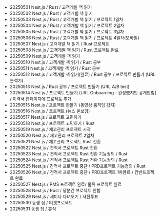 - 20250501 Nest.js / Rust / 고객개발 책 읽기
- 20250502 Nest.js / Rust / 고객개발 책 읽기
- 20250503 Nest.js / Rust / 고객개발 책 읽기 / 프로젝트 1일차
- 20250504 Nest.js / Rust / 고객개발 책 읽기 / 프로젝트 2일차
- 20250505 Nest.js / Rust / 고객개발 책 읽기 / 프로젝트 3일차
- 20250506 Nest.js / Rust / 고객개발 책 읽기 / 프로젝트 4일차(모바일)
- 20250507 Nest.js / 고객개발 책 읽기  / Rust 프로젝트
- 20250508 Nest.js / 고객개발 책 읽기 / Rust 프로젝트 완료
- 20250509 Nest.js / 고객개발 책 읽기 
- 20250510 Nest.js / 고객개발 책 읽기 / Rust 공부
- 20250511 Nest.js / 고객개발 책 읽기 / Rust 공부
- 20250512 Nest.js / 고객개발 책 읽기(완료) / Rust 공부 / 프로젝트 만들기 (URL 분석기)
- 20250513 Nest.js / Rust 공부 / 프로젝트 만들기 (URL A/B test)
- 20250514 Nest.js / 프로젝트 만들기 (URL Onboarding - 완성했지만 공개안함) / 이력서 웹페이지에 프로젝트 추가
- 20250515 Nest.js / 프로젝트 만들기 (동영상 움직임 감지)
- 20250516 Nest.js / 프로젝트 (뉴스 온보딩)
- 20250517 Nest.js / 프로젝트 고민하기
- 20250518 Nest.js / 프로젝트 고민하기 / Rust
- 20250519 Nest.js / 재고관리 프로젝트 시작
- 20250520 Nest.js / 재고관리 프로젝트 2일차
- 20250521 Nest.js / 재고관리 프로젝트 Rust 전환 
- 20250522 Nest.js / 견적서 프로젝트 Rust 전환 
- 20250523 Nest.js / 견적서 프로젝트 Rust 전환 기능정의 / Rust
- 20250524 Nest.js / 견적서 프로젝트 Rust 전환 기능정의 / Rust
- 20250525 Nest.js / 견적서 프로젝트 중단 / PRD프로젝트 기능정의 / Rust
- 20250526 Nest.js / 견적서 프로젝트 중단 / PRD프로젝트 1차완료 / 칸반프로젝트 완료 
- 20250527 Nest.js / PMS 프로젝트 완료/ 물류 프로젝트 완료 
- 20250528 Nest.js / Rust / 당분간 프로젝트 안함
- 20250529 Nest.js / 세미나 다녀오기 / 사전투표
- 20250530 동생 집 / 티켓프로젝트
- 20250531 동생 집 / 휴식 